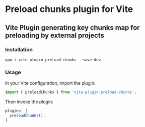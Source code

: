 # Preload chunks plugin for Vite

## Vite Plugin generating key chunks map for preloading by external projects

### Installation

```
npm i vite-plugin-preload-chunks --save-dev
```

### Usage

In your Vite configuration, import the plugin:
```javascript
import { preloadChunks } from 'vite-plugin-preload-chunks';
```

Then invoke the plugin:
```javascript
plugins: [
  preloadChunks(),
]

```
